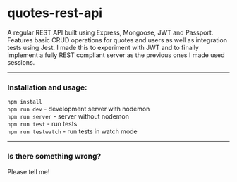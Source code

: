 # quotes-rest-api

A regular REST API built using Express, Mongoose, JWT and Passport. Features basic CRUD operations for quotes and users as well as integration tests using Jest. I made this to experiment with JWT and to finally implement a fully REST compliant server as the previous ones I made used sessions.

---

### Installation and usage:

`npm install`  
`npm run dev` - development server with nodemon  
`npm run server` - server without nodemon  
`npm run test` - run tests  
`npm run testwatch` - run tests in watch mode

---

### Is there something wrong?

Please tell me!
